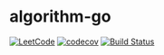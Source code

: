 # algorithm-go

[![LeetCode](https://img.shields.io/badge/leetcode-lijinglin2019-blue.svg)](https://leetcode.com/lijinglin2019)
[![codecov](https://codecov.io/gh/lijinglin2019/algorithm-go/branch/master/graph/badge.svg)](https://codecov.io/gh/lijinglin2019/algorithm-go)
[![Build Status](https://travis-ci.com/lijinglin2019/algorithm-go.svg?branch=master)](https://travis-ci.com/lijinglin2019/algorithm-go)
